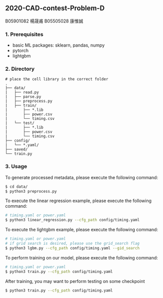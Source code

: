 ## 2020-CAD-contest-Problem-D

B05901082 楊晟甫 B05505028 康惟誠

### 1. Prerequisites

- basic ML packages: sklearn, pandas, numpy
- pytorch
- lightgbm

### 2. Directory

```
# place the cell library in the correct folder
.
├── data/
|   ├── read.py
|   ├── parse.py
|   ├── preprocess.py
|   ├── train/
|		├── *.lib
|		├── power.csv
|		└── timing.csv
|   └── test/
|		├── *.lib
|		├── power.csv
|		└── timing.csv
├── config/
|   └── *.yaml/
├── saved/
└── train.py
```

### 3. Usage

To generate processed metadata, please execute the following command:

```bash
$ cd data/
$ python3 preprocess.py
```
To execute the linear regression example, please execute the following command:
```bash
# timing.yaml or power.yaml
$ python3 linear_regression.py --cfg_path config/timing.yaml
```
To execute the lightgbm example, please execute the following command:
```bash
# timing.yaml or power.yaml
# if grid search is desired, please use the grid_search flag
$ python3 lgbm.py --cfg_path config/timing.yaml --gid_search
```
To perform training on our model, please execute the following command:
```bash
# timing.yaml or power.yaml
$ python3 train.py --cfg_path config/timing.yaml
````
After training, you may want to perform testing on some checkpoint
```bash
$ python3 train.py --cfg_path config/timing.yaml
